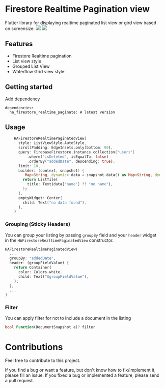 <!-- 
This README describes the package. If you publish this package to pub.dev,
this README's contents appear on the landing page for your package.

For information about how to write a good package README, see the guide for
[writing package pages](https://dart.dev/guides/libraries/writing-package-pages). 

For general information about developing packages, see the Dart guide for
[creating packages](https://dart.dev/guides/libraries/create-library-packages)
and the Flutter guide for
[developing packages and plugins](https://flutter.dev/developing-packages). 
-->
# Firestore Realtime Pagination view 
Flutter library for displaying realtime paginated list view or gird view based on screensize.
[![](http://flutter-badge.zaynjarvis.com/version/{ha_firestore_realtime_paginate})](https://pub.dartlang.org/packages/{ha_firestore_realtime_paginate})
[![](http://flutter-badge.zaynjarvis.com/score/{ha_firestore_realtime_paginate})](https://pub.dartlang.org/packages/{ha_firestore_realtime_paginate})

## Features
- Firestore Realtime pagination
- List view style
- Grouped List View
- Waterflow Grid view style



## Getting started

Add dependency
```
dependencies:
  ha_firestore_realtime_paginate: # latest version

```

## Usage


```dart
    HAFirestoreRealtimePaginatedView(
      style: ListViewStyle.AutoStyle,
      scrollPadding: EdgeInsets.only(bottom: 90),
      query: FirebaseFirestore.instance.collection("users")
          .where("isDeleted", isEqualTo: false)
          .orderBy("addedDate", descending: true),
      limit: 10,
      builder: (context, snapshot) {
         Map<String, dynamic> data = snapshot.data() as Map<String, dynamic>;
        return ListTile(
          title: Text(data['name'] ?? "no name"),
        );
      },
      emptyWidget: Center(
        child: Text("no data found"),
      ),
    )
```
### Grouping (Sticky Headers)

You can group your listing by passing ``` groupBy ``` field and your ``` header ``` widget in the ``` HAFirestoreRealtimePaginatedView ``` constructor.

```dart
HAFirestoreRealtimePaginatedView(
  ...
  groupBy: "addedDate",
  header: (groupFieldValue) {
    return Container(
      color: Colors.white,
      child: Text("$groupFieldValue"),
    );
  },
  ...
)
```
### Filter

You can apply filter for not to include a document in the listing

```dart
bool Function(DocumentSnapshot a)? filter
```
# Contributions

Feel free to contribute to this project.

If you find a bug or want a feature, but don't know how to fix/implement it, please fill an issue. If you fixed a bug or implemented a feature, please send a pull request.


